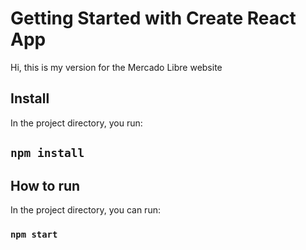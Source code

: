 # Getting Started with Create React App

Hi, this is my version for the Mercado Libre website

## Install

In the project directory, you run:

## `npm install`

## How to run

In the project directory, you can run:

### `npm start`
